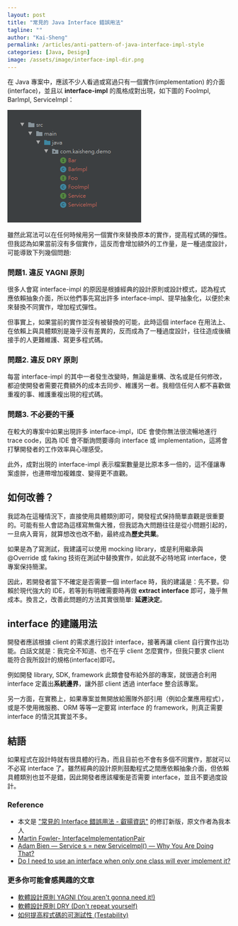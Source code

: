 ```yaml
---
layout: post
title: "常見的 Java Interface 錯誤用法"
tagline: ""
author: "Kai-Sheng"
permalink: /articles/anti-pattern-of-java-interface-impl-style
categories: [Java, Design]
image: /assets/image/interface-impl-dir.png
--- 
```


在 Java 專案中，應該不少人看過或寫過只有一個實作(implementation) 的介面 (interface)，並且以 **interface-impl** 的風格成對出現，如下圖的 FooImpl, BarImpl, ServiceImpl：

![常見的 Interface 錯誤用法](/assets/image/interface-impl-dir.png?margin=vertical-medium)

雖然此寫法可以在任何時候用另一個實作來替換原本的實作，提高程式碼的彈性。但我認為如果當前沒有多個實作，這反而會增加額外的工作量，是一種過度設計，可能導致下列幾個問題:

### **問題1. 違反 YAGNI 原則**
很多人會寫 interface-impl 的原因是根據經典的設計原則或設計模式，認為程式應依賴抽象介面，所以他們事先寫出許多 interface-impl、提早抽象化，以便於未來替換不同實作，增加程式彈性。

但事實上，如果當前的實作並沒有被替換的可能，此時這個 interface 在用法上、在依賴上與具體類別是幾乎沒有差異的，反而成為了一種過度設計，往往造成後續接手的人更難維護、寫更多程式碼。

### **問題2. 違反 DRY 原則**
每當 interface-impl 的其中一者發生改變時，無論是重構、改名或是任何修改，都迫使開發者需要花費額外的成本去同步、維護另一者。我相信任何人都不喜歡做重複的事、維護重複出現的程式碼。

### **問題3. 不必要的干擾**
在較大的專案中如果出現許多 interface-impl，IDE 會使你無法很流暢地進行 trace code，因為 IDE 會不斷詢問要導向 interface 或 implementation，這將會打擊開發者的工作效率與心理感受。

此外，成對出現的 interface-impl 表示檔案數量是比原本多一倍的，這不僅讓專案虛胖，也連帶增加複雜度、變得更不直觀。
 
## **如何改善？**
我認為在這種情況下，直接使用具體類別即可，開發程式保持簡單直觀是很重要的。可能有些人會認為這樣寫無傷大雅，但我認為大問題往往是從小問題引起的，一旦病入膏肓，就算想改也改不動，最終成為**歷史共業**。

如果是為了寫測試，我建議可以使用 mocking library，或是利用繼承與 @Override 或 faking 技術在測試中替換實作，如此就不必特地寫 interface，使專案保持簡潔。

因此，若開發者當下不確定是否需要一個 interface 時，我的建議是：先不要。仰賴於現代強大的 IDE，若等到有明確需要時再做 **extract interface** 即可，幾乎無成本。換言之，改善此問題的方法其實很簡單: **延遲決定**。 

## **interface 的建議用法**
開發者應該根據 client 的需求進行設計 interface，接著再讓 client 自行實作出功能。白話文就是：我完全不知道、也不在乎 client 怎麼實作，但我只要求 client 能符合我所設計的規格(interface)即可。

例如開發 library, SDK, framework 此類會發布給外部的專案，就很適合利用 interface 定義出**系統邊界**，讓外部 client 透過 interface 整合該專案。

另一方面，在實務上，如果專案並無開放給團隊外部引用（例如企業應用程式），或是不使用微服務、ORM 等等一定要寫 interface 的 framework，則真正需要 interface 的情況其實並不多。

## **結語**
如果程式在設計時就有很具體的行為，而且目前也不會有多個不同實作，那就可以不必寫 interface 了。雖然經典的設計原則鼓勵程式之間應依賴抽象介面，但依賴具體類別也並不是錯，因此開發者應該權衡是否需要 interface，並且不要過度設計。
### **Reference**
- 本文是 ["常見的 Interface 錯誤用法 - 叡揚資訊"](https://www.gss.com.tw/blog/interface) 的修訂新版，原文作者為我本人
- [Martin Fowler- InterfaceImplementationPair](https://martinfowler.com/bliki/InterfaceImplementationPair.html)
- [Adam Bien — Service s = new ServiceImpl() — Why You Are Doing That?](http://adambien.blog/roller/abien/entry/service_s_new_serviceimpl_why)
- [Do I need to use an interface when only one class will ever implement it?](https://softwareengineering.stackexchange.com/questions/159813/do-i-need-to-use-an-interface-when-only-one-class-will-ever-implement-it/159815#159815)

### **更多你可能會感興趣的文章**
- [軟體設計原則 YAGNI (You aren't gonna need it!)](/articles/yagni-principle)
- [軟體設計原則 DRY (Don't repeat yourself)](/articles/dry-principle)
- [如何提高程式碼的可測試性 (Testability)](/articles/testability)

